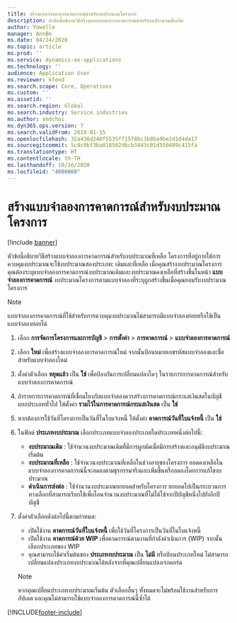 ```yaml
---
title: สร้างแบบจำลองการคาดการณ์สำหรับงบประมาณโครงการ
description: หัวข้อนี้อธิบายวิธีสร้างแบบจำลองการคาดการณ์สำหรับงบประมาณที่เหลือ
author: Yowelle
manager: AnnBe
ms.date: 04/24/2020
ms.topic: article
ms.prod: ''
ms.service: dynamics-ax-applications
ms.technology: ''
audience: Application User
ms.reviewer: kfend
ms.search.scope: Core, Operations
ms.custom: ''
ms.assetid: ''
ms.search.region: Global
ms.search.industry: Service industries
ms.author: andchoi
ms.dyn365.ops.version: 7
ms.search.validFrom: 2019-01-15
ms.openlocfilehash: 32a436d240f5535ff15f8bc3b8ba9be2d1d4da17
ms.sourcegitcommit: 5c4c9bf3ba018562d6cb3443c01d550489c415fa
ms.translationtype: HT
ms.contentlocale: th-TH
ms.lasthandoff: 10/16/2020
ms.locfileid: "4086068"
---
```

# <a name="create-forecast-models-for-project-budgets"></a>สร้างแบบจำลองการคาดการณ์สำหรับงบประมาณโครงการ 

[!include [banner](../includes/banner.md)]

หัวข้อนี้อธิบายวิธีสร้างแบบจำลองการคาดการณ์สำหรับงบประมาณที่เหลือ โครงการที่อยู่ภายใต้การควบคุมงบประมาณจะใช้งบประมาณสองประเภท: เดิมและที่เหลือ เมื่อคุณสร้างงบประมาณโครงการ คุณต้องระบุแบบจำลองการคาดการณ์งบประมาณเดิมและงบประมาณคงเหลือที่สร้างขึ้นในหน้า **แบบจำลองการคาดการณ์** งบประมาณโครงการตามแบบจำลองที่ระบุถูกสร้างขึ้นเมื่อคุณยอมรับงบประมาณโครงการ

> [!NOTE]
> แบบจำลองการคาดการณ์ที่ใช้สำหรับการควบคุมงบประมาณไม่สามารถมีแบบจำลองย่อยหรือใช้เป็นแบบจำลองย่อยได้

1. เลือก **การจัดการโครงการและการบัญชี** > **การตั้งค่า** > **การคาดการณ์**  > **แบบจำลองการคาดการณ์**
2. เลือก **ใหม่** เพื่อสร้างแบบจำลองการคาดการณ์ใหม่ จากนั้นป้อนหมายเลขรหัสแบบจำลองและชื่อสำหรับแบบจำลองใหม่ 
3. ตั้งค่าตัวเลือก **หยุดแล้ว** เป็น **ใช่** เพื่อป้องกันการเปลี่ยนแปลงใดๆ ในรายการการคาดการณ์สำหรับแบบจำลองการคาดการณ์ 
4. ถ้ารายการการคาดการณ์ที่เชื่อมโยงกับแบบจำลองควรสร้างการคาดการณ์กระแสเงินสดในบัญชีแยกประเภททั่วไป ให้ตั้งค่า **รวมไว้ในการคาดการณ์กระแสเงินสด** เป็น **ใช่** 
5. หากต้องการใช้วันที่โครงการเป็นวันที่ในใบแจ้งหนี้ ให้ตั้งค่า **คาดการณ์วันที่ใบแจ้งหนี้** เป็น **ใช่** 
6. ในฟิลด์ **ประเภทงบประมาณ** เลือกประเภทแบบจำลองประเภทใดประเภทหนึ่งต่อไปนี้:

   - **งบประมาณเดิม** : ใช้จำนวนงบประมาณเดิมที่มีการผูกมัดเมื่อมีการสร้างและอนุมัติงบประมาณเริ่มต้น
   - **งบประมาณที่เหลือ** : ใช้จำนวนงบประมาณที่เหลือในช่วงอายุของโครงการ ยอดคงเหลือในแบบจำลองการคาดการณ์นี้จะลดลงตามธุรกรรมจริงและเพิ่มขึ้นหรือลดลงโดยการแก้ไขงบประมาณ
   - **ดำเนินการส่งต่อ** : ใช้จำนวนงบประมาณยกยอดสำหรับโครงการ ยกยอดไปเป็นกระบวนการทางเลือกที่สามารถเรียกใช้เพื่อโอนจำนวนงบประมาณที่ไม่ได้ใช้จากปีบัญชีหนึ่งไปยังอีกปีบัญชี

7. ตั้งค่าตัวเลือกดังต่อไปนี้ตามกำหนด:

   - เปิดใช้งาน **คาดการณ์วันที่ใบแจ้งหนี้** เพื่อใช้วันที่โครงการเป็นวันที่ในใบแจ้งหนี้
   - เปิดใช้งาน **คาดการณ์ด้วย WIP** เพื่อคาดการณ์ตามงานที่กำลังดำเนินการ (WIP) จากนั้นเลือกประเภทของ WIP 
   - คุณสามารถใช้ค่าเริ่มต้นของ **ประเภทงบประมาณ** เป็น **ไม่มี** หรือป้อนประเภทใหม่ ไม่สามารถเปลี่ยนแปลงประเภทงบประมาณได้หลังจากที่คุณเปลี่ยนแปลงเรกคอร์ด     
    > [!NOTE]
    > หากคุณเปลี่ยนประเภทงบประมาณเริ่มต้น ตัวเลือกอื่นๆ ทั้งหมดจะไม่พร้อมใช้งานสำหรับการอัปเดต และคุณไม่สามารถใช้แบบจำลองการคาดการณ์นี้ซ้ำได้ 
   


 



[!INCLUDE[footer-include](../includes/footer-banner.md)]